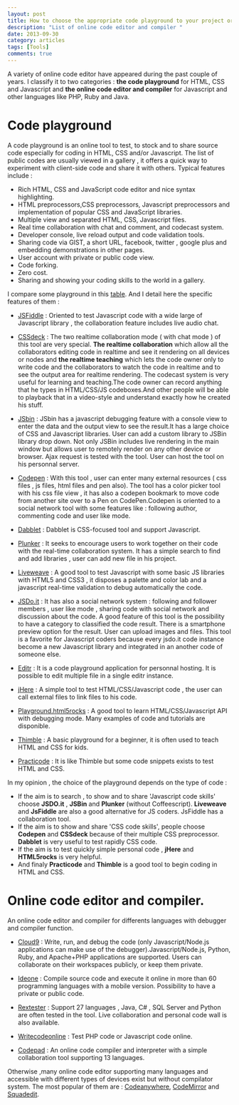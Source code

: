 ```yaml
---
layout: post
title: How to choose the appropriate code playground to your project or your code ?
description: "List of online code editor and compiler "
date: 2013-09-30
category: articles
tags: [Tools]
comments: true  
---
```

A variety of online code editor have appeared during the past couple of years. I classify it to two categories : **the code playground** for HTML, CSS and Javascript and **the online code editor and compiler** for Javascript and other languages like PHP, Ruby and Java.

# Code playground

A code playground is an online tool to test, to stock and to share source code especially for coding in  HTML, CSS and/or Javascript. 
The list of public codes are usually viewed in a gallery , it offers a quick way to experiment with client-side code and share it with others. 
Typical features include : 
 
* Rich HTML, CSS and JavaScript code editor and nice syntax highlighting. 
* HTML preprocessors,CSS preprocessors, Javascript preprocessors and implementation of popular CSS and JavaScript libraries. 
* Multiple view and separated HTML, CSS, Javascript files. 
* Real time collaboration with chat and comment, and codecast system. 
* Developer console, live reload output and code validation tools. 
* Sharing code via GIST, a short URL, facebook, twitter , google plus and embedding demonstrations in other pages. 
* User account with private or public code view. 
* Code forking. 
* Zero cost. 
* Sharing and showing your coding skills to the world in a gallery. 

I compare some playground in this [table]. And I detail here the specific features of them :

* [JSFiddle] : Oriented to test Javascript code with a wide large of Javascript library , the collaboration feature includes live audio chat.

* [CSSdeck] : The  two realtime collaboration mode ( with chat mode ) of this tool  are very special. 
**The realtime collaboration** which allow all the collaborators editing code in realtime and see it rendering on all devices or nodes and **the realtime teaching** which lets the code owner only to write code and the collaborators to watch the code in realtime and to see the output area for realtime rendering. 
The codecast system is very useful for learning and teaching.The code owner can record anything that he types in HTML/CSS/JS codeboxes.And other people will be able to playback that in a video-style and understand exactly how he created his stuff. 

* [JSbin] : JSbin has a javascript debugging feature with a console view to enter the data and the output view to see the result.It has a large choice of CSS and Javascript libraries. User can add a custom library to JSBin library drop down. Not only JSBin includes live rendering in the main window but allows user to remotely render on any other device or browser. Ajax request is tested with the tool. User can host the tool on his personnal server.

* [Codepen] : With this tool , user can enter many external resources ( css files , js files, html files and pen also). The tool has a color picker tool with his css file view , it has also a codepen bookmark to move code from another site over to a Pen on CodePen.Codepen is oriented to a social network tool with some features like : following author, commenting code and user like mode.

* [Dabblet] : Dabblet is CSS-focused tool and support Javascript. 

* [Plunker] : It seeks to encourage users to work together on their code with  the real-time collaboration system. It has a simple search to find and add libraries , user can add new file in his project.

* [Liveweave] : A good tool to test Javascript with some basic JS libraries with HTML5 and CSS3 , it disposes a palette and color lab and a javascript real-time validation to debug automatically the code.

* [JSDo.it] : It has also a social network system : following and follower members , user like mode , sharing code with social network and discussion about the code.
A good feature of this tool is the possibility to have a category  to classified the code result. There is a smartphone preview option for the result. User can upload images and files. This tool is a favorite for Javascript coders because every jsdo.it code instance  become a new Javascript library  and integrated in an another code of someone else.

* [Editr] : It is a code playground application for personnal hosting. It is possible to edit multiple file in a single editr instance.

* [jHere] :  A simple tool to test HTML/CSS/Javascript code , the user can call external files to link files to his code.

* [Playground.html5rocks] : A good tool to learn HTML/CSS/Javascript API with debugging mode. Many examples of code and tutorials are disponible. 

* [Thimble] : A basic playground for a beginner, it is often used  to teach HTML and CSS for kids.

* [Practicode] : It is like Thimble but some code snippets  exists to test HTML and CSS.   

In my opinion , the choice of the playground depends on the type of code : 

* If the aim is to search , to show  and to share 'Javascript code skills' choose **JSDO.it** , **JSBin** and **Plunker** (without Coffeescript). 
**Liveweave** and **JsFiddle** are also a good alternative for JS coders. JsFiddle has a collaboration tool. 
* If the aim is to show and share 'CSS code skills', people choose **Codepen** and  **CSSdeck** because of their multiple CSS preprocessor. **Dabblet** is very useful to test rapidly CSS code. 
* If the aim is to test quickly simple personal code , **jHere** and **HTML5rocks** is very helpful. 
* And finaly **Practicode** and **Thimble** is a good tool to begin coding in HTML and CSS.

# Online code editor and compiler.

An online code editor and compiler for differents languages with debugger and compiler function.

* [Cloud9] : Write, run, and debug the code (only Javascript/Node.js applications can make use of the debugger).Javascript/Node.js, Python, Ruby, and Apache+PHP applications are supported. Users can collaborate on their workspaces publicly, or keep them private.

* [Ideone] : Compile source code and execute it online in more than 60 programming languages with a mobile version. Possibility to have a private or public code.

* [Rextester] : Support 27 languages , Java, C# , SQL Server and Python are often tested in the tool. Live collaboration and personal code wall is also available.

* [Writecodeonline] : Test PHP code or  Javascript code online.

* [Codepad] : An online code compiler and interpreter with a simple collaboration tool supporting 13 languages.

Otherwise ,many online code editor supporting many languages and accessible with different types of devices exist but without
compilator system. The most popular of them  are : [Codeanywhere], [CodeMirror] and [Squadedit].

[JSFiddle]: http://jsfiddle.net/
[Codepen]: http://codepen.io/
[CSSdeck]: http://cssdeck.com/
[JSbin]: http://jsbin.com/
[Dabblet]: http://dabblet.com/
[Plunker]: http://plnkr.co/
[Liveweave]: http://liveweave.com/
[JSDo.it]: http://jsdo.it/
[jHere]: http://bin.jhere.net/
[Editr]: http://lab.idered.pl/editr/
[Playground.html5rocks]: http://playground.html5rocks.com/
[Thimble]: https://thimble.webmaker.org/en-US/
[Practicode]: http://www.landofcode.com/online-code-editor.php
[Cloud9]: https://c9.io/
[Ideone]: http://ideone.com/
[Rextester]: http://rextester.com/runcode
[Writecodeonline]: http://writecodeonline.com/php/
[Codeanywhere]: https://codeanywhere.net/
[CodeMirror]: http://codemirror.net/
[Squadedit]: https://squadedit.com/
[Codepad]: http://codepad.org/
[table]: http://socialcompare.com/en/comparison/code-playground-1yeil84w


